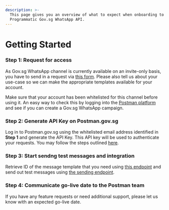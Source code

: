 ```yaml
---
description: >-
  This page gives you an overview of what to expect when onboarding to Postman
  Programmatic Gov.sg WhatsApp API.
---
```


# Getting Started

### **Step 1: Request for access**

As Gov.sg WhatsApp channel is currently available on an invite-only basis, you have to send in a request via [this form](https://go.gov.sg/sgc-interest-form). Please also tell us about your use-case so we can make the appropriate templates available for your account.

Make sure that your account has been whitelisted for this channel before using it. An easy way to check this by logging into the [Postman platform](https://postman.gov.sg) and see if you can create a Gov.sg WhatsApp campaign.

### **Step 2: Generate API Key on Postman.gov.sg**

Log in to Postman.gov.sg using the whitelisted email address identified in **Step 1** and generate the API Key. This API key will be used to authenticate your requests. You may follow the steps outlined [here](../api-key-management/generate-your-api-key.md).

### **Step 3: Start sendng test messages and integration**

Retrieve ID of the message template that you need using [this endpoint](./get-templates-api.md) and send out test messages using [the sending endpoint](./send-message-api.md).

### **Step 4: Communicate go-live date to the Postman team**

If you have any feature requests or need additional support, please let us know with an expected go-live date.
